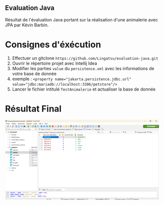 ## Evaluation Java

Résultat de l'évaluation Java portant sur la réalisation d'une animalerie avec JPA par Kévin Barbin.

# Consignes d'éxécution
1) Effectuer un gitclone `https://github.com/Lingatsu/evaluation-java.git`
2) Ouvrir le répertoire projet avec Intellij Idea
3) Modifier les parties `value` du `persistence.xml` avec les informations de votre base de donnée
4) exemple : `<property name="jakarta.persistence.jdbc.url" value="jdbc:mariadb://localhost:3306/petstore"/>`
5) Lancer le fichier intitulé `TestAnimalerie` et actualiser la base de donnée

# Résultat Final
![Table animal HeidiSQL](animal.png)